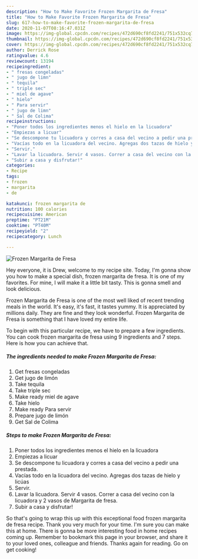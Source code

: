 ```yaml
---
description: "How to Make Favorite Frozen Margarita de Fresa"
title: "How to Make Favorite Frozen Margarita de Fresa"
slug: 617-how-to-make-favorite-frozen-margarita-de-fresa
date: 2020-11-07T08:16:47.031Z
image: https://img-global.cpcdn.com/recipes/472d690cf8fd2241/751x532cq70/frozen-margarita-de-fresa-foto-principal.jpg
thumbnail: https://img-global.cpcdn.com/recipes/472d690cf8fd2241/751x532cq70/frozen-margarita-de-fresa-foto-principal.jpg
cover: https://img-global.cpcdn.com/recipes/472d690cf8fd2241/751x532cq70/frozen-margarita-de-fresa-foto-principal.jpg
author: Derrick Rose
ratingvalue: 4.6
reviewcount: 13194
recipeingredient:
- " fresas congeladas"
- " jugo de limn"
- " tequila"
- " triple sec"
- " miel de agave"
- " hielo"
- " Para servir"
- " jugo de limn"
- " Sal de Colima"
recipeinstructions:
- "Poner todos los ingredientes menos el hielo en la licuadora"
- "Empiezas a licuar"
- "Se descompone tu licuadora y corres a casa del vecino a pedir una prestada."
- "Vacías todo en la licuadora del vecino. Agregas dos tazas de hielo y licúas"
- "Servir."
- "Lavar la licuadora. Servir 4 vasos. Correr a casa del vecino con la licuadora y 2 vasos de Margarita de fresa."
- "Subir a casa y disfrutar!"
categories:
- Recipe
tags:
- frozen
- margarita
- de

katakunci: frozen margarita de 
nutrition: 100 calories
recipecuisine: American
preptime: "PT21M"
cooktime: "PT40M"
recipeyield: "2"
recipecategory: Lunch

---
```



![Frozen Margarita de Fresa](https://img-global.cpcdn.com/recipes/472d690cf8fd2241/751x532cq70/frozen-margarita-de-fresa-foto-principal.jpg)

Hey everyone, it is Drew, welcome to my recipe site. Today, I'm gonna show you how to make a special dish, frozen margarita de fresa. It is one of my favorites. For mine, I will make it a little bit tasty. This is gonna smell and look delicious.



Frozen Margarita de Fresa is one of the most well liked of recent trending meals in the world. It's easy, it's fast, it tastes yummy. It is appreciated by millions daily. They are fine and they look wonderful. Frozen Margarita de Fresa is something that I have loved my entire life.


To begin with this particular recipe, we have to prepare a few ingredients. You can cook frozen margarita de fresa using 9 ingredients and 7 steps. Here is how you can achieve that.

<!--inarticleads1-->

##### The ingredients needed to make Frozen Margarita de Fresa:

1. Get  fresas congeladas
1. Get  jugo de limón
1. Take  tequila
1. Take  triple sec
1. Make ready  miel de agave
1. Take  hielo
1. Make ready  Para servir
1. Prepare  jugo de limón
1. Get  Sal de Colima




<!--inarticleads2-->

##### Steps to make Frozen Margarita de Fresa:

1. Poner todos los ingredientes menos el hielo en la licuadora
1. Empiezas a licuar
1. Se descompone tu licuadora y corres a casa del vecino a pedir una prestada.
1. Vacías todo en la licuadora del vecino. Agregas dos tazas de hielo y licúas
1. Servir.
1. Lavar la licuadora. Servir 4 vasos. Correr a casa del vecino con la licuadora y 2 vasos de Margarita de fresa.
1. Subir a casa y disfrutar!




So that's going to wrap this up with this exceptional food frozen margarita de fresa recipe. Thank you very much for your time. I'm sure you can make this at home. There is gonna be more interesting food in home recipes coming up. Remember to bookmark this page in your browser, and share it to your loved ones, colleague and friends. Thanks again for reading. Go on get cooking!
